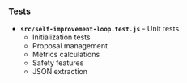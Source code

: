 ### Tests

- **`src/self-improvement-loop.test.js`** - Unit tests
  - Initialization tests
  - Proposal management
  - Metrics calculations
  - Safety features
  - JSON extraction
